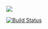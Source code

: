 ![](images/logo_with_text.png)

[![Build Status](https://travis-ci.org/chenyanzhe/chenyanzhe.com.svg?branch=master)](https://travis-ci.org/chenyanzhe/chenyanzhe.com)

